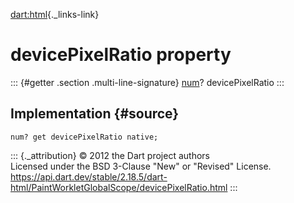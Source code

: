 [dart:html](../../dart-html/dart-html-library){._links-link}

devicePixelRatio property
=========================

::: {#getter .section .multi-line-signature}
[num](../../dart-core/num-class)? devicePixelRatio
:::

Implementation {#source}
--------------

``` {.language-dart data-language="dart"}
num? get devicePixelRatio native;
```

::: {._attribution}
© 2012 the Dart project authors\
Licensed under the BSD 3-Clause \"New\" or \"Revised\" License.\
<https://api.dart.dev/stable/2.18.5/dart-html/PaintWorkletGlobalScope/devicePixelRatio.html>
:::

